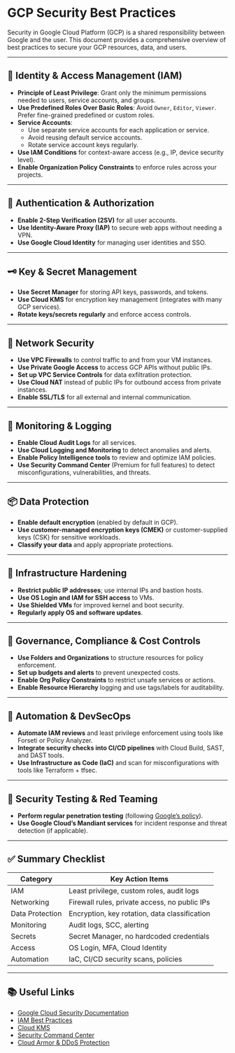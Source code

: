 # GCP Security Best Practices

Security in Google Cloud Platform (GCP) is a shared responsibility between Google and the user. This document provides a comprehensive overview of best practices to secure your GCP resources, data, and users.

---

## 🔐 Identity & Access Management (IAM)

- **Principle of Least Privilege**: Grant only the minimum permissions needed to users, service accounts, and groups.
- **Use Predefined Roles Over Basic Roles**: Avoid `Owner`, `Editor`, `Viewer`. Prefer fine-grained predefined or custom roles.
- **Service Accounts**:
  - Use separate service accounts for each application or service.
  - Avoid reusing default service accounts.
  - Rotate service account keys regularly.
- **Use IAM Conditions** for context-aware access (e.g., IP, device security level).
- **Enable Organization Policy Constraints** to enforce rules across your projects.

---

## 🔐 Authentication & Authorization

- **Enable 2-Step Verification (2SV)** for all user accounts.
- **Use Identity-Aware Proxy (IAP)** to secure web apps without needing a VPN.
- **Use Google Cloud Identity** for managing user identities and SSO.

---

## 🗝️ Key & Secret Management

- **Use Secret Manager** for storing API keys, passwords, and tokens.
- **Use Cloud KMS** for encryption key management (integrates with many GCP services).
- **Rotate keys/secrets regularly** and enforce access controls.

---

## 🧱 Network Security

- **Use VPC Firewalls** to control traffic to and from your VM instances.
- **Use Private Google Access** to access GCP APIs without public IPs.
- **Set up VPC Service Controls** for data exfiltration protection.
- **Use Cloud NAT** instead of public IPs for outbound access from private instances.
- **Enable SSL/TLS** for all external and internal communication.

---

## 🔎 Monitoring & Logging

- **Enable Cloud Audit Logs** for all services.
- **Use Cloud Logging and Monitoring** to detect anomalies and alerts.
- **Enable Policy Intelligence tools** to review and optimize IAM policies.
- **Use Security Command Center** (Premium for full features) to detect misconfigurations, vulnerabilities, and threats.

---

## 📦 Data Protection

- **Enable default encryption** (enabled by default in GCP).
- **Use customer-managed encryption keys (CMEK)** or customer-supplied keys (CSK) for sensitive workloads.
- **Classify your data** and apply appropriate protections.

---

## 🚧 Infrastructure Hardening

- **Restrict public IP addresses**; use internal IPs and bastion hosts.
- **Use OS Login and IAM for SSH access** to VMs.
- **Use Shielded VMs** for improved kernel and boot security.
- **Regularly apply OS and software updates**.

---

## 📅 Governance, Compliance & Cost Controls

- **Use Folders and Organizations** to structure resources for policy enforcement.
- **Set up budgets and alerts** to prevent unexpected costs.
- **Enable Org Policy Constraints** to restrict unsafe services or actions.
- **Enable Resource Hierarchy** logging and use tags/labels for auditability.

---

## 🔄 Automation & DevSecOps

- **Automate IAM reviews** and least privilege enforcement using tools like Forseti or Policy Analyzer.
- **Integrate security checks into CI/CD pipelines** with Cloud Build, SAST, and DAST tools.
- **Use Infrastructure as Code (IaC)** and scan for misconfigurations with tools like Terraform + tfsec.

---

## 🧪 Security Testing & Red Teaming

- **Perform regular penetration testing** (following [Google’s policy](https://cloud.google.com/security/penetration-testing)).
- **Use Google Cloud’s Mandiant services** for incident response and threat detection (if applicable).

---

## ✅ Summary Checklist

| Category          | Key Action Items |
|------------------|------------------|
| IAM              | Least privilege, custom roles, audit logs |
| Networking       | Firewall rules, private access, no public IPs |
| Data Protection  | Encryption, key rotation, data classification |
| Monitoring       | Audit logs, SCC, alerting |
| Secrets          | Secret Manager, no hardcoded credentials |
| Access           | OS Login, MFA, Cloud Identity |
| Automation       | IaC, CI/CD security scans, policies |

---

## 📚 Useful Links

- [Google Cloud Security Documentation](https://cloud.google.com/security)
- [IAM Best Practices](https://cloud.google.com/iam/docs/best-practices)
- [Cloud KMS](https://cloud.google.com/kms/docs)
- [Security Command Center](https://cloud.google.com/security-command-center)
- [Cloud Armor & DDoS Protection](https://cloud.google.com/armor)
